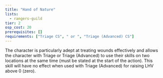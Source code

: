 ```yaml
---
title: "Hand of Nature"
lists:
  - rangers-guild
tier: 2
osp_cost: 20
prerequisites: []
requirements: ["Triage CS", " or ", "Triage (Advanced) CS"]
---
```


The character is particularly adept at treating wounds effectively and allows the character with Triage or Triage (Advanced) to use their skills on two locations at the same time (must be stated at the start of the action). This skill will have no effect when used with Triage (Advanced) for raising LHV above 0 (zero).
